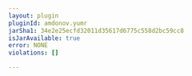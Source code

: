 ```yaml
---
layout: plugin
pluginId: amdonov.yumr
jarSha1: 34e2e25ecfd32011d35617d6775c558d2bc59cc8
isJarAvailable: true
error: NONE
violations: []

---
```

